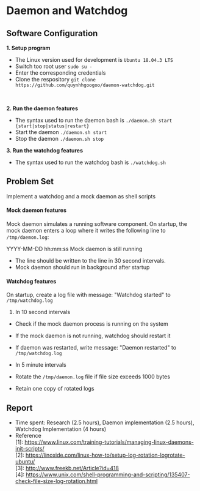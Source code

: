 # Daemon and Watchdog

## Software Configuration
<b>1. Setup program </b>
- The Linux version used for development is `Ubuntu 18.04.3 LTS`
- Switch too root user `sudo su -`
- Enter the corresponding credentials
- Clone the respository `git clone https://github.com/quynhhgoogoo/daemon-watchdog.git`
<br>

<b>2. Run the daemon features </b> 
- The syntax used to run the daemon bash is `./daemon.sh start {start|stop|status|restart}`
- Start the daemon `./daemon.sh start`
- Stop the daemon `./daemon.sh stop`

<b>3. Run the watchdog features </b> 
- The syntax used to run the watchdog bash is `./watchdog.sh `

## Problem Set

Implement a watchdog and a mock daemon as shell scripts

#### Mock daemon features
Mock daemon simulates a running software component. On startup, the mock daemon enters a loop where it writes the following line to `/tmp/daemon.log`:

YYYY-MM-DD hh:mm:ss Mock daemon is still running
- The line should be written to the line in 30 second intervals.
- Mock daemon should run in background after startup
 
#### Watchdog features
On startup, create a log file with message: "Watchdog started" to `/tmp/watchdog.log`
1. In 10 second intervals
- Check if the mock daemon process is running on the system
- If the mock daemon is not running, watchdog should restart it
- If daemon was restarted, write message: "Daemon restarted" to `/tmp/watchdog.log`

- In 5 minute intervals
- Rotate the `/tmp/daemon.log` file if file size exceeds 1000 bytes
- Retain one copy of rotated logs

## Report
- Time spent: Research (2.5 hours), Daemon implementation (2.5 hours), Watchdog Implementation (4 hours)
- Reference
<br> [1]: https://www.linux.com/training-tutorials/managing-linux-daemons-init-scripts/
<br> [2]: https://linoxide.com/linux-how-to/setup-log-rotation-logrotate-ubuntu/
<br> [3]: http://www.freekb.net/Article?id=418
<br> [4]: https://www.unix.com/shell-programming-and-scripting/135407-check-file-size-log-rotation.html
